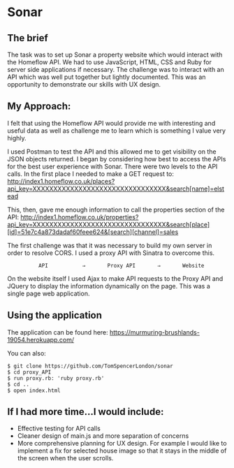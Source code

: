 # Sonar
## The brief
The task was to set up Sonar a property website which would interact with the Homeflow API. We had to use JavaScript, HTML, CSS and Ruby for server side applications if necessary. The challenge was to interact with an API which was well put together but lightly documented. This was an opportunity to demonstrate our skills with UX design.

## My Approach:

I felt that using the Homeflow API would provide me with interesting and useful data as well as challenge me to learn which is something I value very highly.

I used Postman to test the API and this allowed me to get visibility on the JSON objects returned. I began by considering how best to access the APIs for the best user experience with Sonar. There were two levels to the API calls. In the first place I needed to make a GET request to:
 http://index1.homeflow.co.uk/places?api_key=XXXXXXXXXXXXXXXXXXXXXXXXXXXXXXXX&search[name]=elstead

This, then, gave me enough information to call the properties section of the API:
 http://index1.homeflow.co.uk/properties?api_key=XXXXXXXXXXXXXXXXXXXXXXXXXXXXXXXX&search[place][id]=51e7c4a873dadaf60feee624&[search][channel]=sales

The first challenge was that it was necessary to build my own server in order to resolve CORS. I used a proxy API with Sinatra to overcome this.

              API 			⇒		Proxy API 		⇒		Website


On the website itself I used Ajax to make API requests to the Proxy API and JQuery to display the information dynamically on the page. This was a single page web application.

## Using the application

The application can be found here: https://murmuring-brushlands-19054.herokuapp.com/

You can also:
```
$ git clone https://github.com/TomSpencerLondon/sonar
$ cd proxy_API
$ run proxy.rb: 'ruby proxy.rb'
$ cd ..
$ open index.html
```
## If I had more time...I would include:
* Effective testing for API calls
* Cleaner design of main.js and more separation of concerns
* More comprehensive planning for UX design. For example I would like to implement a fix for selected house image so that it stays in the middle of the screen when the user scrolls.

